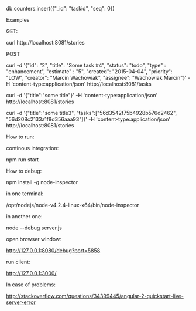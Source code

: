 db.counters.insert({"_id": "taskid", "seq": 0})

Examples

GET:

curl http://localhost:8081/stories

POST

curl -d '{"id": "2", "title": "Some task #4", "status": "todo", "type" : "enhancement", "estimate" : "5", "created": "2015-04-04", "priority": "LOW", "creator": "Marcin Wachowiak", "assignee": "Wachowiak Marcin"}' -H 'content-type:application/json'  http://localhost:8081/tasks

curl -d '{"title":"some title"}' -H 'content-type:application/json'  http://localhost:8081/stories

curl -d '{"title":"some title3", "tasks":["56d3542f75b4928b576d2462", "56d208c2133a1f8d356aaa93"]}' -H 'content-type:application/json'  http://localhost:8081/stories


How to run:

continous integration:

npm run start



How to debug:

npm install -g node-inspector

in one terminal:

/opt/nodejs/node-v4.2.4-linux-x64/bin/node-inspector

in another one:

node --debug server.js 

open browser window:

http://127.0.0.1:8080/debug?port=5858

run client:

http://127.0.0.1:3000/



In case of problems:

http://stackoverflow.com/questions/34399445/angular-2-quickstart-live-server-error
